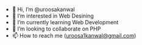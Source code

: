 - 👋 Hi, I’m @uroosakanwal
- 👀 I’m interested in Web Desining
- 🌱 I’m currently learning Web Development
- 💞️ I’m looking to collaborate on PHP
- 📫 How to reach me (uroosa1kanwal@gmail.com)

<!---
uroosakanwal/uroosakanwal is a ✨ special ✨ repository because its `README.md` (this file) appears on your GitHub profile.
You can click the Preview link to take a look at your changes.
--->
